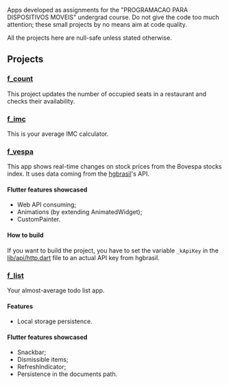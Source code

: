 Apps developed as assignments for the "PROGRAMACAO PARA DISPOSITIVOS MOVEIS" undergrad course. Do not give the code too much attention; these small projects by no means aim at code quality.

All the projects here are null-safe unless stated otherwise.

## Projects

### [f_count](f_count/)
This project updates the number of occupied seats in a restaurant and checks their availability.

### [f_imc](f_imc/)
This is your average IMC calculator.

### [f_vespa](f_vespa/)
This app shows real-time changes on stock prices from the Bovespa stocks index. It uses data coming from the [hgbrasil](https://www.hgbrasil.com)'s API.

#### Flutter features showcased
- Web API consuming;
- Animations (by extending AnimatedWidget);
- CustomPainter.

#### How to build
If you want to build the project, you have to set the variable `_kApiKey` in the [lib/api/http.dart](f_vespa/lib/api/http.dart) file to an actual API key from hgbrasil.

### [f_list](f_list/)
Your almost-average todo list app. 

#### Features
- Local storage persistence.

#### Flutter features showcased
- Snackbar;
- Dismissible items;
- RefreshIndicator;
- Persistence in the documents path.
